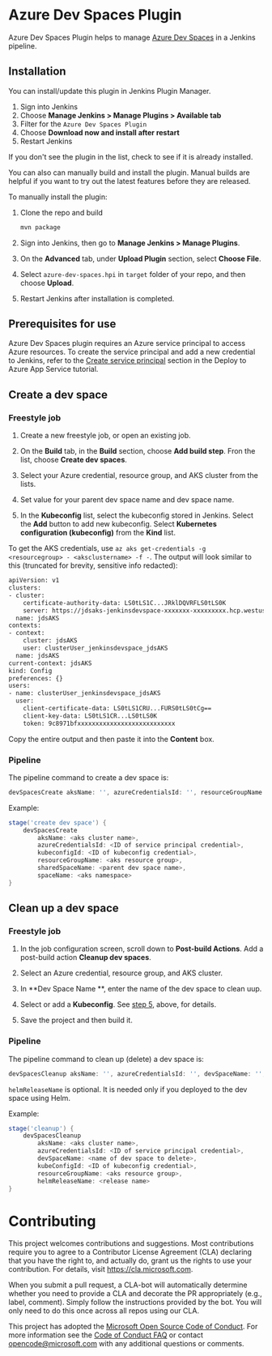 # Azure Dev Spaces Plugin

Azure Dev Spaces Plugin helps to manage [Azure Dev Spaces](https://docs.microsoft.com/en-us/azure/dev-spaces/) in a Jenkins pipeline.

## Installation 

You can install/update this plugin in Jenkins Plugin Manager. 
1. Sign into Jenkins
1. Choose **Manage Jenkins > Manage Plugins > Available tab**
1. Filter for the `Azure Dev Spaces Plugin`
1. Choose **Download now and install after restart**
1. Restart Jenkins

If you don't see the plugin in the list, check to see if it is already installed.

You can also can manually build and install the plugin. Manual builds are helpful if you want to try out the latest features before they are released.

To manually install the plugin:

1. Clone the repo and build

    ```bash
    mvn package
    ```

2. Sign into Jenkins, then go to **Manage Jenkins > Manage Plugins**.

3. On the **Advanced** tab, under **Upload Plugin** section, select **Choose File**.

4. Select `azure-dev-spaces.hpi` in `target` folder of your repo, and then choose **Upload**.

5. Restart Jenkins after installation is completed.

## Prerequisites for use

Azure Dev Spaces plugin requires an Azure service principal to access Azure resources. To create the service principal and add a new credential to Jenkins, refer to the [Create service principal](https://docs.microsoft.com/en-us/azure/jenkins/tutorial-jenkins-deploy-web-app-azure-app-service#create-service-principal) section in the Deploy to Azure App Service tutorial. 


## Create a dev space

### Freestyle job

1. Create a new freestyle job, or open an existing job.

2. On the **Build** tab, in the **Build** section, choose **Add build step**. Fron the list, choose **Create dev spaces**.

3. Select your Azure credential, resource group, and AKS cluster from the lists. 

4. Set value for your parent dev space name and dev space name.

5. <a name="step5"></a> In the **Kubeconfig** list, select the kubeconfig stored in Jenkins. Select the **Add** button to add new kubeconfig. Select **Kubernetes configuration (kubeconfig)** from the **Kind** list.

To get the AKS credentials, use `az aks get-credentials -g <resourcegroup> - <aksclustername> -f -`. The output will look similar to this (truncated for  brevity, sensitive info redacted):

```bash
apiVersion: v1
clusters:
- cluster:
    certificate-authority-data: LS0tLS1C...JRklDQVRFLS0tLS0K
    server: https://jdsaks-jenkinsdevspace-xxxxxxx-xxxxxxxxx.hcp.westus2.azmk8s.io:443
  name: jdsAKS
contexts:
- context:
    cluster: jdsAKS
    user: clusterUser_jenkinsdevspace_jdsAKS
  name: jdsAKS
current-context: jdsAKS
kind: Config
preferences: {}
users:
- name: clusterUser_jenkinsdevspace_jdsAKS
  user:
    client-certificate-data: LS0tLS1CRU...FURS0tLS0tCg==
    client-key-data: LS0tLS1CR...LS0tLS0K
    token: 9c8971bfxxxxxxxxxxxxxxxxxxxxxxxxxxx
```

Copy the entire output and then paste it into the **Content** box.


### Pipeline

The pipeline command to create a dev space is:

```Groovy
devSpacesCreate aksName: '', azureCredentialsId: '', resourceGroupName: '', sharedSpaceName: '', spaceName: ''
```
Example:
```Groovy
stage('create dev space') {
    devSpacesCreate 
        aksName: <aks cluster name>, 
        azureCredentialsId: <ID of service principal credential>, 
        kubeconfigId: <ID of kubeconfig credential>, 
        resourceGroupName: <aks resource group>, 
        sharedSpaceName: <parent dev space name>, 
        spaceName: <aks namespace>
}
```

## Clean up a dev space

### Freestyle job

1. In the job configuration screen, scroll down to **Post-build Actions**. Add a post-build action **Cleanup dev spaces**.

2. Select an Azure credential, resource group, and AKS cluster. 

3. In **Dev Space Name **, enter the name of the dev space to clean uup.

4. Select or add a **Kubeconfig**. See [step 5](#step5), above, for details.

1. Save the project and then build it.

### Pipeline

The pipeline command to clean up (delete) a dev space is:

```Groovy
devSpacesCleanup aksName: '', azureCredentialsId: '', devSpaceName: '', resourceGroupName: '', kubeConfigID: '',  helmReleaseName: ''
```
`helmReleaseName` is optional. It is needed only if you deployed to the dev space using Helm.

Example:
```Groovy
stage('cleanup') {
    devSpacesCleanup 
        aksName: <aks cluster name>, 
        azureCredentialsId: <ID of service principal credential>, 
        devSpaceName: <name of dev space to delete>, 
        kubeConfigId: <ID of kubeconfig credential>, 
        resourceGroupName: <aks resource group>,
        helmReleaseName: <release name> 
}
```

# Contributing

This project welcomes contributions and suggestions.  Most contributions require you to agree to a Contributor License Agreement (CLA) declaring that you have the right to, and actually do, grant us the rights to use your contribution. For details, visit https://cla.microsoft.com.

When you submit a pull request, a CLA-bot will automatically determine whether you need to provide a CLA and decorate the PR appropriately (e.g., label, comment). Simply follow the instructions provided by the bot. You will only need to do this once across all repos using our CLA.

This project has adopted the [Microsoft Open Source Code of Conduct](https://opensource.microsoft.com/codeofconduct/). For more information see the [Code of Conduct FAQ](https://opensource.microsoft.com/codeofconduct/faq/) or
contact [opencode@microsoft.com](mailto:opencode@microsoft.com) with any additional questions or comments.
